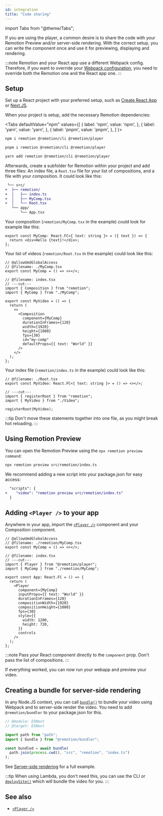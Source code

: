 ```yaml
---
id: integration
title: "Code sharing"
---
```


import Tabs from "@theme/Tabs";

If you are using the player, a common desire is to share the code with your Remotion Preview and/or server-side rendering. With the correct setup, you can write the component once and use it for previewing, displaying and rendering.

:::note
Remotion and your React app use a different Webpack config. Therefore, if you want to override your [Webpack configuration](/docs/webpack), you need to override both the Remotion one and the React app one.
:::

## Setup

Set up a React project with your preferred setup, such as [Create React App](https://reactjs.org/docs/create-a-new-react-app.html) or [Next.JS](https://nextjs.org/learn/basics/create-nextjs-app/setup).

When your project is setup, add the necessary Remotion dependencies:

<Tabs
defaultValue="npm"
values={[
{ label: 'npm', value: 'npm', },
{ label: 'yarn', value: 'yarn', },
{ label: 'pnpm', value: 'pnpm', },
]
}>
<TabItem value="npm">

```bash
npm i remotion @remotion/cli @remotion/player
```

  </TabItem>

  <TabItem value="pnpm">

```bash
pnpm i remotion @remotion/cli @remotion/player
```

  </TabItem>
  <TabItem value="yarn">

```bash
yarn add remotion @remotion/cli @remotion/player
```

  </TabItem>
</Tabs>

Afterwards, create a subfolder for Remotion within your project and add three files: An index file, a `Root.tsx` file for your list of compositions, and a file with your composition. It could look like this:

```diff
 └── src/
+  ├── remotion/
+  │   ├── index.ts
+  │   ├── MyComp.tsx
+  │   └── Root.tsx
   └── app/
       └── App.tsx
```

Your composition (`remotion/MyComp.tsx` in the example) could look for example like this:

```tsx twoslash
export const MyComp: React.FC<{ text: string }> = ({ text }) => {
  return <div>Hello {text}!</div>;
};
```

Your list of videos (`remotion/Root.tsx` in the example) could look like this:

```tsx twoslash
// @allowUmdGlobalAccess
// @filename: ./MyComp.tsx
export const MyComp = () => <></>;

// @filename: index.tsx
// ---cut---
import { Composition } from "remotion";
import { MyComp } from "./MyComp";

export const MyVideo = () => {
  return (
    <>
      <Composition
        component={MyComp}
        durationInFrames={120}
        width={1920}
        height={1080}
        fps={30}
        id="my-comp"
        defaultProps={{ text: "World" }}
      />
    </>
  );
};
```

Your index file (`remotion/index.ts` in the example) could look like this:

```tsx twoslash
// @filename: ./Root.tsx
export const MyVideo: React.FC<{ text: string }> = () => <></>;

// ---cut---
import { registerRoot } from "remotion";
import { MyVideo } from "./Video";

registerRoot(MyVideo);
```

:::tip
Don't move these statements together into one file, as you might break hot reloading.
:::

## Using Remotion Preview

You can open the Remotion Preview using the `npx remotion preview command`:

```bash
npx remotion preview src/remotion/index.ts
```

We recommend adding a new script into your package.json for easy access:

```diff
  "scripts": {
+    "video": "remotion preview src/remotion/index.ts"
  }
```

## Adding `<Player />` to your app

Anywhere in your app, import the [`<Player />`](/docs/player) component and your Composition component.

```tsx twoslash
// @allowUmdGlobalAccess
// @filename: ./remotion/MyComp.tsx
export const MyComp = () => <></>;

// @filename: index.tsx
// ---cut---
import { Player } from "@remotion/player";
import { MyComp } from "./remotion/MyComp";

export const App: React.FC = () => {
  return (
    <Player
      component={MyComp}
      inputProps={{ text: "World" }}
      durationInFrames={120}
      compositionWidth={1920}
      compositionHeight={1080}
      fps={30}
      style={{
        width: 1280,
        height: 720,
      }}
      controls
    />
  );
};
```

:::note
Pass your React component directly to the `component` prop. Don't pass the list of compositions.
:::

If everything worked, you can now run your webapp and preview your video.

## Creating a bundle for server-side rendering

In any Node.JS context, you can call [`bundle()`](/docs/bundle) to bundle your video using Webpack and to server-side render the video. You need to add `@remotion/bundler` to your package.json for this.

```ts twoslash title="server.tsx"
// @module: ESNext
// @target: ESNext

import path from "path";
import { bundle } from "@remotion/bundler";

const bundled = await bundle(
  path.join(process.cwd(), "src", "remotion", "index.ts")
);
```

See [Server-side rendering](/docs/ssr) for a full example.

:::tip
When using Lambda, you don't need this, you can use the CLI or [`deploySite()`](/docs/lambda/deploysite) which will bundle the video for you.
:::

## See also

- [`<Player />`](/docs/player)
